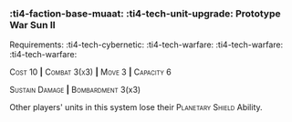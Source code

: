 ### :ti4-faction-base-muaat: :ti4-tech-unit-upgrade: **Prototype War Sun II**

Requirements: :ti4-tech-cybernetic: :ti4-tech-warfare: :ti4-tech-warfare: :ti4-tech-warfare:

<span style="font-variant:small-caps;">Cost 10</span> __|__ <span style="font-variant:small-caps;">Combat 3(x3)</span> __|__ <span style="font-variant:small-caps;">Move 3</span> __|__ <span style="font-variant:small-caps;">Capacity 6</span>

<span style="font-variant:small-caps;">Sustain Damage</span> __|__ <span style="font-variant:small-caps;">Bombardment</span> 3(x3)

Other players' units in this system lose their <span style="font-variant:small-caps;">Planetary Shield</span> Ability.
